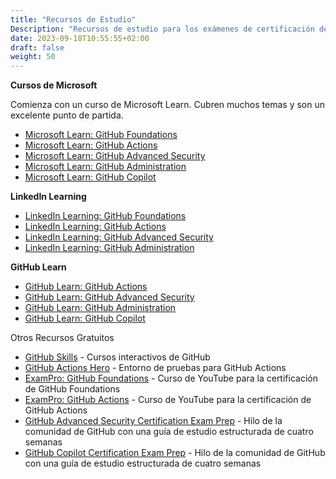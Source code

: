 ```yaml
---
title: "Recursos de Estudio"
Description: "Recursos de estudio para los exámenes de certificación de GitHub. Guías de estudio, cursos y más."
date: 2023-09-18T10:55:55+02:00
draft: false
weight: 50
---
```



**Cursos de Microsoft**

Comienza con un curso de Microsoft Learn. Cubren muchos temas y son un excelente punto de partida.

- [Microsoft Learn: GitHub Foundations](https://learn.microsoft.com/en-us/collections/o1njfe825p602p)
- [Microsoft Learn: GitHub Actions](https://learn.microsoft.com/en-us/collections/n5p4a5z7keznp5)
- [Microsoft Learn: GitHub Advanced Security](https://learn.microsoft.com/en-us/collections/rqymc6yw8q5rey)
- [Microsoft Learn: GitHub Administration](https://learn.microsoft.com/en-us/collections/mom7u1gzjdxw03)
- [Microsoft Learn: GitHub Copilot](https://learn.microsoft.com/en-us/training/paths/copilot/)


**LinkedIn Learning**

- [LinkedIn Learning: GitHub Foundations](https://www.linkedin.com/learning/paths/prepare-for-the-github-foundations-certification)
- [LinkedIn Learning: GitHub Actions](https://www.linkedin.com/learning/cert-prep-github-actions-by-microsoft-press)
- [LinkedIn Learning: GitHub Advanced Security](https://www.linkedin.com/learning/github-advanced-security-ghas/github-advanced-security)
- [LinkedIn Learning: GitHub Administration](https://www.linkedin.com/learning/paths/prepare-for-the-github-administration-certification)

**GitHub Learn**

- [GitHub Learn: GitHub Actions](https://resources.github.com/learn/pathways/automation/)
- [GitHub Learn: GitHub Advanced Security](https://resources.github.com/learn/pathways/security/)
- [GitHub Learn: GitHub Administration](https://resources.github.com/learn/pathways/administration-governance/)
- [GitHub Learn: GitHub Copilot](https://resources.github.com/learn/pathways/copilot/essentials/essentials-of-github-copilot/)


Otros Recursos Gratuitos
- [GitHub Skills](https://learn.github.com/skills) - Cursos interactivos de GitHub
- [GitHub Actions Hero](https://github-actions-hero.vercel.app/) - Entorno de pruebas para GitHub Actions
- [ExamPro: GitHub Foundations](https://www.youtube.com/playlist?list=PLBfufR7vyJJ4uRXqarjPKqxYq4_Pexj1V) - Curso de YouTube para la certificación de GitHub Foundations
- [ExamPro: GitHub Actions](https://www.youtube.com/playlist?list=PLBfufR7vyJJ5cW6kvAqxHyjLJ1MX3H4rX) - Curso de YouTube para la certificación de GitHub Actions
- [GitHub Advanced Security Certification Exam Prep](https://github.com/orgs/community/discussions/137197) - Hilo de la comunidad de GitHub con una guía de estudio estructurada de cuatro semanas
- [GitHub Copilot Certification Exam Prep](https://github.com/orgs/community/discussions/144443) - Hilo de la comunidad de GitHub con una guía de estudio estructurada de cuatro semanas
